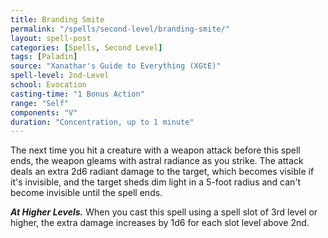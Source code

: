 ```yaml
---
title: Branding Smite
permalink: "/spells/second-level/branding-smite/"
layout: spell-post
categories: [Spells, Second Level]
tags: [Paladin]
source: "Xanathar's Guide to Everything (XGtE)"
spell-level: 2nd-Level
school: Evocation
casting-time: "1 Bonus Action"
range: "Self"
components: "V"
duration: "Concentration, up to 1 minute"
---
```


The next time you hit a creature with a weapon attack before this spell ends, the weapon gleams with astral radiance as you strike. The attack deals an extra 2d6 radiant damage to the target, which becomes visible if it's invisible, and the target sheds dim light in a 5-foot radius and can't become invisible until the spell ends.

***At Higher Levels.*** When you cast this spell using a spell slot of 3rd level or higher, the extra damage increases by 1d6 for each slot level above 2nd.